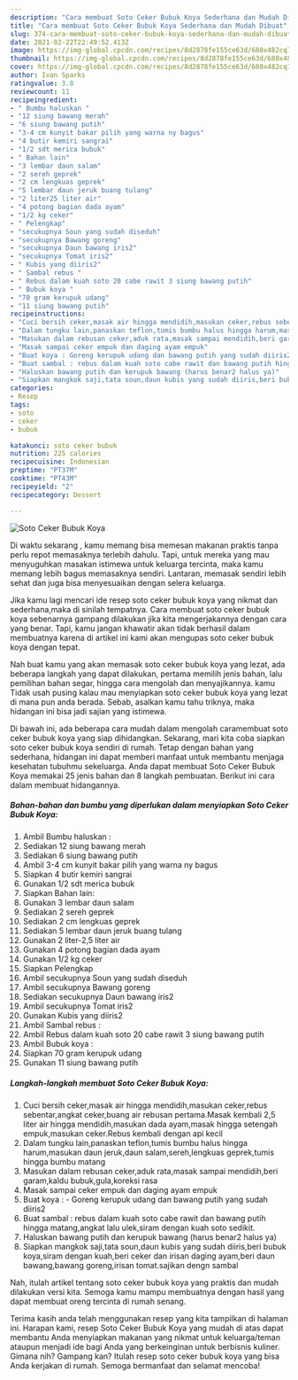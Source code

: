 ```yaml
---
description: "Cara membuat Soto Ceker Bubuk Koya Sederhana dan Mudah Dibuat"
title: "Cara membuat Soto Ceker Bubuk Koya Sederhana dan Mudah Dibuat"
slug: 374-cara-membuat-soto-ceker-bubuk-koya-sederhana-dan-mudah-dibuat
date: 2021-02-22T22:49:52.413Z
image: https://img-global.cpcdn.com/recipes/8d2878fe155ce63d/680x482cq70/soto-ceker-bubuk-koya-foto-resep-utama.jpg
thumbnail: https://img-global.cpcdn.com/recipes/8d2878fe155ce63d/680x482cq70/soto-ceker-bubuk-koya-foto-resep-utama.jpg
cover: https://img-global.cpcdn.com/recipes/8d2878fe155ce63d/680x482cq70/soto-ceker-bubuk-koya-foto-resep-utama.jpg
author: Ivan Sparks
ratingvalue: 3.8
reviewcount: 11
recipeingredient:
- " Bumbu haluskan "
- "12 siung bawang merah"
- "6 siung bawang putih"
- "3-4 cm kunyit bakar pilih yang warna ny bagus"
- "4 butir kemiri sangrai"
- "1/2 sdt merica bubuk"
- " Bahan lain"
- "3 lembar daun salam"
- "2 sereh geprek"
- "2 cm lengkuas geprek"
- "5 lembar daun jeruk buang tulang"
- "2 liter25 liter air"
- "4 potong bagian dada ayam"
- "1/2 kg ceker"
- " Pelengkap"
- "secukupnya Soun yang sudah diseduh"
- "secukupnya Bawang goreng"
- "secukupnya Daun bawang iris2"
- "secukupnya Tomat iris2"
- " Kubis yang diiris2"
- " Sambal rebus "
- " Rebus dalam kuah soto 20 cabe rawit 3 siung bawang putih"
- " Bubuk koya "
- "70 gram kerupuk udang"
- "11 siung bawang putih"
recipeinstructions:
- "Cuci bersih ceker,masak air hingga mendidih,masukan ceker,rebus sebentar,angkat ceker,buang air rebusan pertama.Masak kembali 2,5 liter air hingga mendidih,masukan dada ayam,masak hingga setengah empuk,masukan ceker.Rebus kembali dengan api kecil"
- "Dalam tungku lain,panaskan teflon,tumis bumbu halus hingga harum,masukan daun jeruk,daun salam,sereh,lengkuas geprek,tumis hingga bumbu matang"
- "Masukan dalam rebusan ceker,aduk rata,masak sampai mendidih,beri garam,kaldu bubuk,gula,koreksi rasa"
- "Masak sampai ceker empuk dan daging ayam empuk"
- "Buat koya : Goreng kerupuk udang dan bawang putih yang sudah diiris2"
- "Buat sambal : rebus dalam kuah soto cabe rawit dan bawang putih hingga matang,angkat lalu ulek,siram dengan kuah soto sedikit."
- "Haluskan bawang putih dan kerupuk bawang (harus benar2 halus ya)"
- "Siapkan mangkok saji,tata soun,daun kubis yang sudah diiris,beri bubuk koya,siram dengan kuah,beri ceker dan irisan daging ayam,beri daun bawang,bawang goreng,irisan tomat.sajikan dengn sambal"
categories:
- Resep
tags:
- soto
- ceker
- bubuk

katakunci: soto ceker bubuk 
nutrition: 225 calories
recipecuisine: Indonesian
preptime: "PT37M"
cooktime: "PT43M"
recipeyield: "2"
recipecategory: Dessert

---
```



![Soto Ceker Bubuk Koya](https://img-global.cpcdn.com/recipes/8d2878fe155ce63d/680x482cq70/soto-ceker-bubuk-koya-foto-resep-utama.jpg)

Di waktu  sekarang , kamu memang bisa memesan makanan praktis tanpa perlu repot memasaknya terlebih dahulu. Tapi, untuk mereka yang mau menyuguhkan masakan istimewa untuk keluarga tercinta, maka kamu memang lebih bagus memasaknya sendiri. Lantaran, memasak sendiri lebih sehat dan juga bisa menyesuaikan dengan selera keluarga.

Jika kamu lagi mencari ide resep soto ceker bubuk koya yang nikmat dan sederhana,maka di sinilah tempatnya. Cara membuat soto ceker bubuk koya  sebenarnya gampang dilakukan jika kita mengerjakannya dengan cara yang benar. Tapi, kamu jangan khawatir akan tidak berhasil dalam membuatnya 
karena di artikel ini kami akan mengupas soto ceker bubuk koya dengan tepat.  



Nah buat kamu yang akan memasak soto ceker bubuk koya yang lezat, ada beberapa langkah yang dapat dilakukan, pertama memilih jenis bahan, lalu pemilihan bahan segar, hingga cara mengolah dan menyajikannya. kamu Tidak usah pusing kalau mau menyiapkan soto ceker bubuk koya yang lezat di mana pun anda berada. Sebab, asalkan kamu  tahu triknya, maka hidangan ini bisa jadi sajian yang istimewa.

Di bawah ini, ada beberapa cara mudah dalam mengolah caramembuat soto ceker bubuk koya yang siap dihidangkan. Sekarang, mari kita coba siapkan soto ceker bubuk koya sendiri di rumah. Tetap dengan bahan yang sederhana, hidangan ini dapat memberi manfaat untuk membantu menjaga kesehatan tubuhmu sekeluarga. Anda dapat membuat Soto Ceker Bubuk Koya memakai 25 jenis bahan dan 8 langkah pembuatan. Berikut ini cara dalam membuat hidangannya.

<!--inarticleads1-->

##### Bahan-bahan dan bumbu yang diperlukan dalam menyiapkan Soto Ceker Bubuk Koya:

1. Ambil  Bumbu haluskan :
1. Sediakan 12 siung bawang merah
1. Sediakan 6 siung bawang putih
1. Ambil 3-4 cm kunyit bakar pilih yang warna ny bagus
1. Siapkan 4 butir kemiri sangrai
1. Gunakan 1/2 sdt merica bubuk
1. Siapkan  Bahan lain:
1. Gunakan 3 lembar daun salam
1. Sediakan 2 sereh geprek
1. Sediakan 2 cm lengkuas geprek
1. Sediakan 5 lembar daun jeruk buang tulang
1. Gunakan 2 liter-2,5 liter air
1. Gunakan 4 potong bagian dada ayam
1. Gunakan 1/2 kg ceker
1. Siapkan  Pelengkap
1. Ambil secukupnya Soun yang sudah diseduh
1. Ambil secukupnya Bawang goreng
1. Sediakan secukupnya Daun bawang iris2
1. Ambil secukupnya Tomat iris2
1. Gunakan  Kubis yang diiris2
1. Ambil  Sambal rebus :
1. Ambil  Rebus dalam kuah soto 20 cabe rawit 3 siung bawang putih
1. Ambil  Bubuk koya :
1. Siapkan 70 gram kerupuk udang
1. Gunakan 11 siung bawang putih




<!--inarticleads2-->

##### Langkah-langkah membuat Soto Ceker Bubuk Koya:

1. Cuci bersih ceker,masak air hingga mendidih,masukan ceker,rebus sebentar,angkat ceker,buang air rebusan pertama.Masak kembali 2,5 liter air hingga mendidih,masukan dada ayam,masak hingga setengah empuk,masukan ceker.Rebus kembali dengan api kecil
1. Dalam tungku lain,panaskan teflon,tumis bumbu halus hingga harum,masukan daun jeruk,daun salam,sereh,lengkuas geprek,tumis hingga bumbu matang
1. Masukan dalam rebusan ceker,aduk rata,masak sampai mendidih,beri garam,kaldu bubuk,gula,koreksi rasa
1. Masak sampai ceker empuk dan daging ayam empuk
1. Buat koya : - Goreng kerupuk udang dan bawang putih yang sudah diiris2
1. Buat sambal : rebus dalam kuah soto cabe rawit dan bawang putih hingga matang,angkat lalu ulek,siram dengan kuah soto sedikit.
1. Haluskan bawang putih dan kerupuk bawang (harus benar2 halus ya)
1. Siapkan mangkok saji,tata soun,daun kubis yang sudah diiris,beri bubuk koya,siram dengan kuah,beri ceker dan irisan daging ayam,beri daun bawang,bawang goreng,irisan tomat.sajikan dengn sambal




Nah, itulah artikel tentang  soto ceker bubuk koya  yang praktis dan mudah dilakukan versi kita. Semoga kamu mampu membuatnya dengan hasil yang dapat membuat oreng tercinta di rumah senang. 

Terima kasih anda telah menggunakan resep yang kita tampilkan di halaman ini. Harapan kami, resep  Soto Ceker Bubuk Koya yang mudah di atas dapat membantu Anda menyiapkan makanan yang nikmat untuk keluarga/teman ataupun menjadi ide bagi Anda yang berkeinginan untuk berbisnis kuliner. Gimana nih? Gampang kan? Itulah resep soto ceker bubuk koya yang bisa Anda kerjakan di rumah. Semoga bermanfaat dan selamat mencoba!


